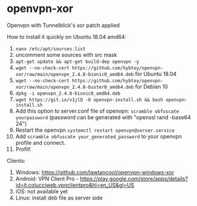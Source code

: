 # openvpn-xor
Openvpn with Tunnelblick's xor patch applied

How to install it quickly on Ubuntu 18.04 amd64:

1. `nano /etc/apt/sources.list`
2. uncomment some sources with src mask
3. `apt-get update && apt-get build-dep openvpn -y`
4. `wget --no-check-cert https://github.com/hybtoy/openvpn-xor/raw/main/openvpn_2.4.8-bionic0_amd64.deb` for Ubuntu 18.04
5. `wget --no-check-cert https://github.com/hybtoy/openvpn-xor/raw/main/openvpn_2.4.8-buster0_amd64.deb` for Debian 10
6. `dpkg -i openvpn_2.4.8-bionic0_amd64.deb`
7. `wget https://git.io/v1jlQ -O openvpn-install.sh && bash openvpn-install.sh`
8. Add this option to server.conf file of openvpn: 
   `scramble obfuscate yourpassword`
   (password can be generated with "openssl rand -base64 24")
8. Restart the openvpn `systemctl restart openvpn@server.service`
9. Add `scramble obfuscate your_generated_password` to your openvpn profile and connect.
10. Profit!

Clients: 

1. Windows: https://github.com/lawtancool/openvpn-windows-xor
2. Android: VPN Client Pro - https://play.google.com/store/apps/details?id=it.colucciweb.vpnclientpro&hl=en_US&gl=US
3. iOS: not available yet
4. Linux: install deb file as server side
